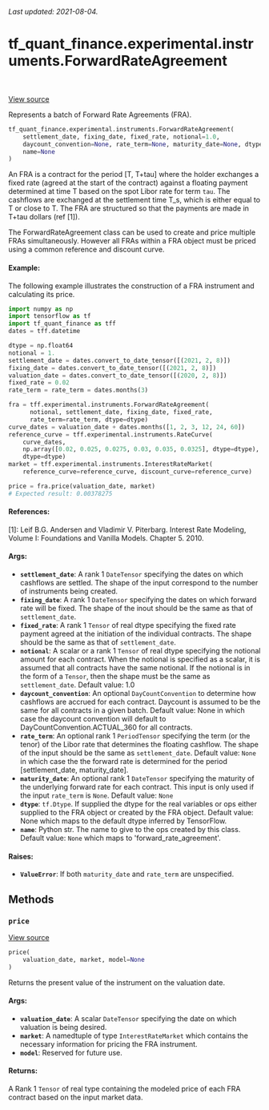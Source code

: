 <!--
This file is generated by a tool. Do not edit directly.
For open-source contributions the docs will be updated automatically.
-->

*Last updated: 2021-08-04.*

<div itemscope itemtype="http://developers.google.com/ReferenceObject">
<meta itemprop="name" content="tf_quant_finance.experimental.instruments.ForwardRateAgreement" />
<meta itemprop="path" content="Stable" />
<meta itemprop="property" content="__init__"/>
<meta itemprop="property" content="price"/>
</div>

# tf_quant_finance.experimental.instruments.ForwardRateAgreement

<!-- Insert buttons and diff -->

<table class="tfo-notebook-buttons tfo-api" align="left">
</table>

<a target="_blank" href="https://github.com/google/tf-quant-finance/blob/master/tf_quant_finance/experimental/instruments/forward_rate_agreement.py">View source</a>



Represents a batch of Forward Rate Agreements (FRA).

```python
tf_quant_finance.experimental.instruments.ForwardRateAgreement(
    settlement_date, fixing_date, fixed_rate, notional=1.0,
    daycount_convention=None, rate_term=None, maturity_date=None, dtype=None,
    name=None
)
```



<!-- Placeholder for "Used in" -->

An FRA is a contract for the period [T, T+tau] where the holder exchanges a
fixed rate (agreed at the start of the contract) against a floating payment
determined at time T based on the spot Libor rate for term `tau`. The
cashflows are exchanged at the settlement time T_s, which is either equal to T
or close to T. The FRA are structured so that the payments are made in T+tau
dollars (ref [1]).

The ForwardRateAgreement class can be used to create and price multiple FRAs
simultaneously. However all FRAs within a FRA object must be priced using
a common reference and discount curve.

#### Example:
The following example illustrates the construction of a FRA instrument and
calculating its price.

```python
import numpy as np
import tensorflow as tf
import tf_quant_finance as tff
dates = tff.datetime

dtype = np.float64
notional = 1.
settlement_date = dates.convert_to_date_tensor([(2021, 2, 8)])
fixing_date = dates.convert_to_date_tensor([(2021, 2, 8)])
valuation_date = dates.convert_to_date_tensor([(2020, 2, 8)])
fixed_rate = 0.02
rate_term = rate_term = dates.months(3)

fra = tff.experimental.instruments.ForwardRateAgreement(
      notional, settlement_date, fixing_date, fixed_rate,
      rate_term=rate_term, dtype=dtype)
curve_dates = valuation_date + dates.months([1, 2, 3, 12, 24, 60])
reference_curve = tff.experimental.instruments.RateCurve(
    curve_dates,
    np.array([0.02, 0.025, 0.0275, 0.03, 0.035, 0.0325], dtype=dtype),
    dtype=dtype)
market = tff.experimental.instruments.InterestRateMarket(
    reference_curve=reference_curve, discount_curve=reference_curve)

price = fra.price(valuation_date, market)
# Expected result: 0.00378275
```

#### References:
[1]: Leif B.G. Andersen and Vladimir V. Piterbarg. Interest Rate Modeling,
    Volume I: Foundations and Vanilla Models. Chapter 5. 2010.

#### Args:


* <b>`settlement_date`</b>: A rank 1 `DateTensor` specifying the dates on which
  cashflows are settled. The shape of the input correspond to the number
  of instruments being created.
* <b>`fixing_date`</b>: A rank 1 `DateTensor` specifying the dates on which forward
  rate will be fixed. The shape of the inout should be the same as that of
  `settlement_date`.
* <b>`fixed_rate`</b>: A rank 1 `Tensor` of real dtype specifying the fixed rate
  payment agreed at the initiation of the individual contracts. The shape
  should be the same as that of `settlement_date`.
* <b>`notional`</b>: A scalar or a rank 1 `Tensor` of real dtype specifying the
  notional amount for each contract. When the notional is specified as a
  scalar, it is assumed that all contracts have the same notional. If the
  notional is in the form of a `Tensor`, then the shape must be the same
  as `settlement_date`.
  Default value: 1.0
* <b>`daycount_convention`</b>: An optional `DayCountConvention` to determine
  how cashflows are accrued for each contract. Daycount is assumed to be
  the same for all contracts in a given batch.
  Default value: None in which case the daycount convention will default
  to DayCountConvention.ACTUAL_360 for all contracts.
* <b>`rate_term`</b>: An optional rank 1 `PeriodTensor` specifying the term (or the
  tenor) of the Libor rate that determines the floating cashflow. The
  shape of the input should be the same as `settlement_date`.
  Default value: `None` in which case the the forward rate is determined
  for the period [settlement_date, maturity_date].
* <b>`maturity_date`</b>: An optional rank 1 `DateTensor` specifying the maturity of
  the underlying forward rate for each contract. This input is only used
  if the input `rate_term` is `None`.
  Default value: `None`
* <b>`dtype`</b>: `tf.Dtype`. If supplied the dtype for the real variables or ops
  either supplied to the FRA object or created by the FRA object.
  Default value: None which maps to the default dtype inferred by
  TensorFlow.
* <b>`name`</b>: Python str. The name to give to the ops created by this class.
  Default value: `None` which maps to 'forward_rate_agreement'.


#### Raises:


* <b>`ValueError`</b>: If both `maturity_date` and `rate_term` are unspecified.

## Methods

<h3 id="price"><code>price</code></h3>

<a target="_blank" href="https://github.com/google/tf-quant-finance/blob/master/tf_quant_finance/experimental/instruments/forward_rate_agreement.py">View source</a>

```python
price(
    valuation_date, market, model=None
)
```

Returns the present value of the instrument on the valuation date.


#### Args:


* <b>`valuation_date`</b>: A scalar `DateTensor` specifying the date on which
  valuation is being desired.
* <b>`market`</b>: A namedtuple of type `InterestRateMarket` which contains the
  necessary information for pricing the FRA instrument.
* <b>`model`</b>: Reserved for future use.


#### Returns:

A Rank 1 `Tensor` of real type containing the modeled price of each FRA
contract based on the input market data.





